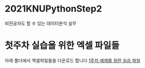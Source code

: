 # 2021KNUPythonStep2
비전공자도 할 수 있는 데이터분석 실무

# 첫주차 실습을 위한 엑셀 파일들
아래 폴더에서 엑셀파일들을 다운로드 합니다
[1주차 예제를 위한 실습 파일](week1_exercise)
